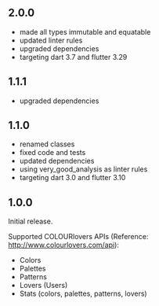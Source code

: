 ## 2.0.0

- made all types immutable and equatable
- updated linter rules
- upgraded dependencies
- targeting dart 3.7 and flutter 3.29

## 1.1.1

- upgraded dependencies

## 1.1.0

- renamed classes
- fixed code and tests
- updated dependencies
- using very_good_analysis as linter rules
- targeting dart 3.0 and flutter 3.10

## 1.0.0

Initial release.

Supported COLOURlovers APIs (Reference: http://www.colourlovers.com/api):

- Colors
- Palettes
- Patterns
- Lovers (Users)
- Stats (colors, palettes, patterns, lovers)
